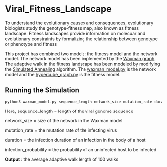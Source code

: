# Viral_Fitness_Landscape

To understand the evolutionary causes and consequences, evolutionary biologists study the genotype-fitness map, also known as fitness landscape. Fitness landscapes provide information on molecuar and evolutionary constraints by formalizing the relationship between genotype or phenotype and fitness

This project has combined two models: the fitness model and the network model. The network model has been implemented by the [Waxman graph](https://networkx.org/documentation/stable/reference/generated/networkx.generators.geometric.waxman_graph.html). The adaptive walk in the fitness landscape has been modeled by modifying the [Simulated Annealing](https://www.sciencedirect.com/science/article/pii/B9780081010419000028) algorithm. 
The [waxman_model.py](waxman_model.py) is the network model and the [hypercube_graph.py](hypercube_graph.py) is the fitness model.

## Running the Simulation
```hs
python3 waxman_model.py sequence_length network_size mutation_rate duration infection_probability
```
Here, sequence_length = length of the viral genome sequence

network_size = size of the network in the Waxman model

mutation_rate = the mutation rate of the infecting virus

duration = the infection duration of an infection in the body of a host

infection_probability = the probability of an uninfected host to be infected

**Output** : the average adaptive walk length of 100 walks
